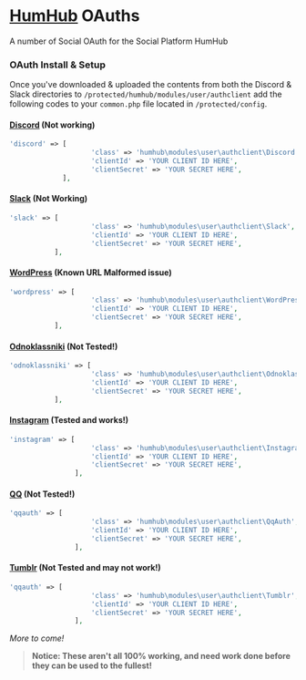 # [HumHub](https://humhub.org/en) OAuths
A number of Social OAuth for the Social Platform HumHub

### OAuth Install & Setup
Once you've downloaded & uploaded the contents from both the Discord & Slack directories to `/protected/humhub/modules/user/authclient` add the following codes to your `common.php` file located in `/protected/config`.

#### [Discord](/oauth/Discord) (Not working)
```php
'discord' => [
                    'class' => 'humhub\modules\user\authclient\Discord',
                    'clientId' => 'YOUR CLIENT ID HERE',
                    'clientSecret' => 'YOUR SECRET HERE',
             ],
```

#### [Slack](/oauth/Slack) (Not Working)
```php
'slack' => [
                    'class' => 'humhub\modules\user\authclient\Slack',
                    'clientId' => 'YOUR CLIENT ID HERE',
                    'clientSecret' => 'YOUR SECRET HERE',
           ],
```

#### [WordPress](/oauth/WordPress) (Known URL Malformed issue)
```php
'wordpress' => [
                    'class' => 'humhub\modules\user\authclient\WordPress',
                    'clientId' => 'YOUR CLIENT ID HERE',
                    'clientSecret' => 'YOUR SECRET HERE',
           ],
```

#### [Odnoklassniki](/oauth/Odnoklassniki) (Not Tested!)
```php
'odnoklassniki' => [
                    'class' => 'humhub\modules\user\authclient\Odnoklassniki',
                    'clientId' => 'YOUR CLIENT ID HERE',
                    'clientSecret' => 'YOUR SECRET HERE',
           ],
```

#### [Instagram](/oauth/Instagram) (Tested and works!)
```php
'instagram' => [
                    'class' => 'humhub\modules\user\authclient\Instagram',
                    'clientId' => 'YOUR CLIENT ID HERE',
                    'clientSecret' => 'YOUR SECRET HERE',
                ],
```

#### [QQ](/oauth/QQ) (Not Tested!)
```php
'qqauth' => [
                    'class' => 'humhub\modules\user\authclient\QqAuth',
                    'clientId' => 'YOUR CLIENT ID HERE',
                    'clientSecret' => 'YOUR SECRET HERE',
                ],
```

#### [Tumblr](/oauth/Tumblr) (Not Tested and may not work!)
```php
'qqauth' => [
                    'class' => 'humhub\modules\user\authclient\Tumblr',
                    'clientId' => 'YOUR CLIENT ID HERE',
                    'clientSecret' => 'YOUR SECRET HERE',
                ],
```

_More to come!_

> **Notice: These aren't all 100% working, and need work done before they can be used to the fullest!**

